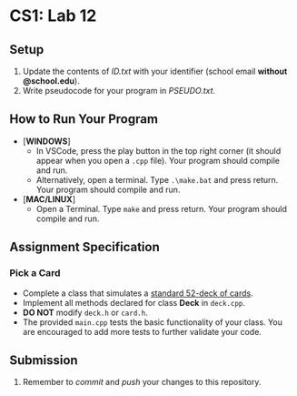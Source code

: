 # CS1: Lab 12

## Setup
1. Update the contents of *ID.txt* with your identifier (school email **without @school.edu**).
2. Write pseudocode for your program in *PSEUDO.txt*.

## How to Run Your Program
* [**WINDOWS**]
   - In VSCode, press the play button in the top right corner (it should appear when you open a `.cpp` file). Your program should compile and run.
   - Alternatively, open a terminal. Type `.\make.bat` and press return. Your program should compile and run.
* [**MAC/LINUX**]
   - Open a Terminal. Type `make` and press return. Your program should compile and run.

## Assignment Specification
### Pick a Card
* Complete a class that simulates a [standard 52-deck of cards](https://en.wikipedia.org/wiki/Standard_52-card_deck).
* Implement all methods declared for class **Deck** in `deck.cpp`.
* **DO NOT** modify `deck.h` or `card.h`.
* The provided `main.cpp` tests the basic functionality of your class. You are encouraged to add more tests to further validate your code.

## Submission
1. Remember to *commit* and *push* your changes to this repository.
